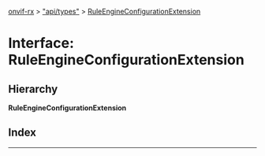 [onvif-rx](../README.md) > ["api/types"](../modules/_api_types_.md) > [RuleEngineConfigurationExtension](../interfaces/_api_types_.ruleengineconfigurationextension.md)

# Interface: RuleEngineConfigurationExtension

## Hierarchy

**RuleEngineConfigurationExtension**

## Index

---

